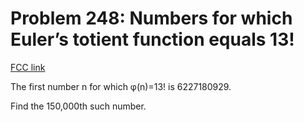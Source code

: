 # Problem 248: Numbers for which Euler’s totient function equals 13!

[FCC link](https://www.freecodecamp.org/learn/coding-interview-prep/project-euler/problem-248-numbers-for-which-eulers-totient-function-equals-13)

The first number n for which φ(n)=13! is 6227180929.

Find the 150,000th such number.
